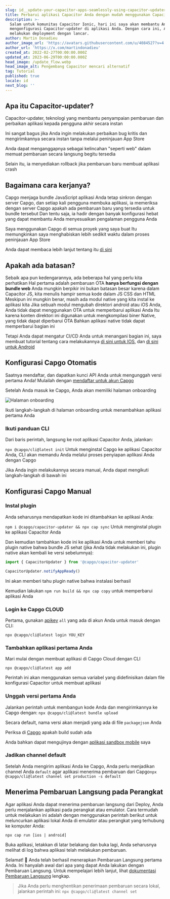 ```yaml
---
slug: id__update-your-capacitor-apps-seamlessly-using-capacitor-updater
title: Perbarui aplikasi Capacitor Anda dengan mudah menggunakan Capacitor-updater
description: >-
  Salam untuk komunitas Capacitor Ionic, hari ini saya akan membantu Anda
  mengonfigurasi Capacitor-updater di aplikasi Anda. Dengan cara ini, Anda dapat
  melakukan deployment dengan lancar.
author: Martin Donadieu
author_image_url: 'https://avatars.githubusercontent.com/u/4084527?v=4'
author_url: 'https://x.com/martindonadieu'
created_at: 2022-02-27T00:00:00.000Z
updated_at: 2023-06-29T00:00:00.000Z
head_image: /update_flow.webp
head_image_alt: Pengembang Capacitor mencari alternatif
tag: Tutorial
published: true
locale: id
next_blog: ''
---
```


## Apa itu Capacitor-updater?

Capacitor-updater, teknologi yang membantu penyampaian pembaruan dan perbaikan aplikasi kepada pengguna akhir secara instan

Ini sangat bagus jika Anda ingin melakukan perbaikan bug kritis dan mengirimkannya secara instan tanpa melalui peninjauan App Store

Anda dapat menganggapnya sebagai kelincahan "seperti web" dalam memuat pembaruan secara langsung begitu tersedia

Selain itu, ia menyediakan rollback jika pembaruan baru membuat aplikasi crash

## Bagaimana cara kerjanya?

Capgo menjaga bundle JavaScript aplikasi Anda tetap sinkron dengan server Capgo, dan setiap kali pengguna membuka aplikasi, ia memeriksa dengan server Capgo apakah ada pembaruan baru yang tersedia untuk bundle tersebut Dan tentu saja, ia hadir dengan banyak konfigurasi hebat yang dapat membantu Anda menyesuaikan pengalaman pengguna Anda

Saya menggunakan Capgo di semua proyek yang saya buat Itu memungkinkan saya menghabiskan lebih sedikit waktu dalam proses peninjauan App Store

Anda dapat membaca lebih lanjut tentang itu [di sini](https://capgoapp/)

## Apakah ada batasan?

Sebaik apa pun kedengarannya, ada beberapa hal yang perlu kita perhatikan
Hal pertama adalah pembaruan OTA __hanya berfungsi dengan bundle web__
Anda mungkin berpikir ini bukan batasan besar karena dalam Capacitor JS, kita menulis hampir semua kode dalam JS CSS dan HTML
Meskipun ini mungkin benar, masih ada modul native yang kita instal ke aplikasi kita
Jika sebuah modul mengubah direktori android atau iOS Anda, Anda tidak dapat menggunakan OTA untuk memperbarui aplikasi Anda
Itu karena konten direktori ini digunakan untuk mengkompilasi biner Native, yang tidak dapat diperbarui OTA
Bahkan aplikasi native tidak dapat memperbarui bagian ini

Tetapi Anda dapat mengatur CI/CD Anda untuk menangani bagian ini, saya membuat tutorial tentang cara melakukannya [di sini untuk IOS](https://capgoapp/blog/automatic-capacitor-ios-build-github-action/), dan [di sini untuk Android](https://capgoapp/blog/automatic-capacitor-android-build-github-action/)

## Konfigurasi Capgo Otomatis

Saatnya mendaftar, dan dapatkan kunci API Anda untuk mengunggah versi pertama Anda! Mulailah dengan [mendaftar untuk akun Capgo](/register/)

Setelah Anda masuk ke Capgo, Anda akan memiliki halaman onboarding

![Halaman onboarding](/onboarding_1_newwebp)

Ikuti langkah-langkah di halaman onboarding untuk menambahkan aplikasi pertama Anda

### Ikuti panduan CLI

Dari baris perintah, langsung ke root aplikasi Capacitor Anda, jalankan:

`npx @capgo/cli@latest init`
Untuk menginstal Capgo ke aplikasi Capacitor Anda, CLI akan memandu Anda melalui proses penyiapan aplikasi Anda dengan Capgo

Jika Anda ingin melakukannya secara manual, Anda dapat mengikuti langkah-langkah di bawah ini

## Konfigurasi Capgo Manual

### Instal plugin

Anda seharusnya mendapatkan kode ini ditambahkan ke aplikasi Anda:

`npm i @capgo/capacitor-updater && npx cap sync`
Untuk menginstal plugin ke aplikasi Capacitor Anda

Dan kemudian tambahkan kode ini ke aplikasi Anda untuk memberi tahu plugin native bahwa bundle JS sehat (jika Anda tidak melakukan ini, plugin native akan kembali ke versi sebelumnya):

```js
import { CapacitorUpdater } from '@capgo/capacitor-updater'

CapacitorUpdater.notifyAppReady()
```

Ini akan memberi tahu plugin native bahwa instalasi berhasil

Kemudian lakukan `npm run build && npx cap copy` untuk memperbarui aplikasi Anda

### Login ke Capgo CLOUD

Pertama, gunakan [apikey](https://webcapgoapp/dashboard/apikeys/) `all` yang ada di akun Anda untuk masuk dengan CLI:

`npx @capgo/cli@latest login YOU_KEY`

### Tambahkan aplikasi pertama Anda

Mari mulai dengan membuat aplikasi di Capgo Cloud dengan CLI

`npx @capgo/cli@latest app add`

Perintah ini akan menggunakan semua variabel yang didefinisikan dalam file konfigurasi Capacitor untuk membuat aplikasi

### Unggah versi pertama Anda

Jalankan perintah untuk membangun kode Anda dan mengirimkannya ke Capgo dengan:
`npx @capgo/cli@latest bundle upload`

Secara default, nama versi akan menjadi yang ada di file `packagejson` Anda

Periksa di [Capgo](https://webcapgoapp/) apakah build sudah ada

Anda bahkan dapat mengujinya dengan [aplikasi sandbox mobile](https://capgoapp/app_mobile/) saya

### Jadikan channel default

Setelah Anda mengirim aplikasi Anda ke Capgo, Anda perlu menjadikan channel Anda `default` agar aplikasi menerima pembaruan dari Capgo`npx @capgo/cli@latest channel set production -s default`

## Menerima Pembaruan Langsung pada Perangkat

Agar aplikasi Anda dapat menerima pembaruan langsung dari Deploy, Anda perlu menjalankan aplikasi pada perangkat atau emulator. Cara termudah untuk melakukan ini adalah dengan menggunakan perintah berikut untuk meluncurkan aplikasi lokal Anda di emulator atau perangkat yang terhubung ke komputer Anda:

    npx cap run [ios | android]

Buka aplikasi, letakkan di latar belakang dan buka lagi, Anda seharusnya melihat di log bahwa aplikasi telah melakukan pembaruan.

Selamat! 🎉 Anda telah berhasil menerapkan Pembaruan Langsung pertama Anda. Ini hanyalah awal dari apa yang dapat Anda lakukan dengan Pembaruan Langsung. Untuk mempelajari lebih lanjut, lihat [dokumentasi Pembaruan Langsung](/docs/plugin/cloud-mode/getting-started/) lengkap.

> Jika Anda perlu menghentikan penerimaan pembaruan secara lokal, jalankan perintah ini:
`npx @capgo/cli@latest channel set`